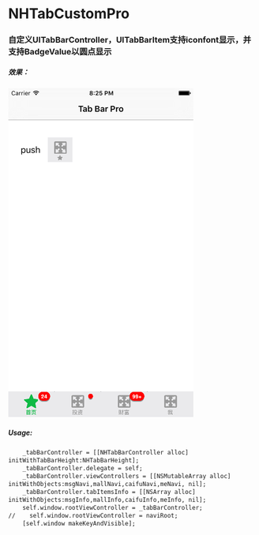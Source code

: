 # NHTabCustomPro
### 自定义UITabBarController，UITabBarItem支持iconfont显示，并支持BadgeValue以圆点显示
##### 效果：
![image](https://github.com/iFindTA/screenshots/blob/master/tabbar_cus_0.png)

##### Usage:
```
	_tabBarController = [[NHTabBarController alloc] initWithTabBarHeight:NHTabBarHeight];
    _tabBarController.delegate = self;
    _tabBarController.viewControllers = [[NSMutableArray alloc] initWithObjects:msgNavi,mallNavi,caifuNavi,meNavi, nil];
    _tabBarController.tabItemsInfo = [[NSArray alloc] initWithObjects:msgInfo,mallInfo,caifuInfo,meInfo, nil];
    self.window.rootViewController = _tabBarController;
//    self.window.rootViewController = naviRoot;
    [self.window makeKeyAndVisible];

```